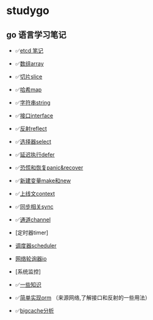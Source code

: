 # studygo
## go 语言学习笔记

- ✅[etcd 笔记](https://github.com/nevermoressss/studygo/blob/master/etcd/README.md)

- ✅[数组array](https://github.com/nevermoressss/studygo/blob/master/go-design-implementation/data-structure/01-array.md)
- ✅[切片slice](https://github.com/nevermoressss/studygo/blob/master/go-design-implementation/data-structure/02-slice.md)
- ✅[哈希map](https://github.com/nevermoressss/studygo/blob/master/go-design-implementation/data-structure/03-map.md)
- ✅[字符串string](https://github.com/nevermoressss/studygo/blob/master/go-design-implementation/data-structure/04-string.md)

- ✅[接口interface](https://github.com/nevermoressss/studygo/blob/master/go-design-implementation/interface)
- ✅[反射reflect](https://github.com/nevermoressss/studygo/blob/master/go-design-implementation/reflect)
- ✅[选择器select](https://github.com/nevermoressss/studygo/blob/master/go-design-implementation/select/select.md)
- ✅[延迟执行defer](https://github.com/nevermoressss/studygo/blob/master/go-design-implementation/defer/defer.md)
- ✅[恐慌和恢复panic&recover](https://github.com/nevermoressss/studygo/blob/master/go-design-implementation/defer/panic&recover.md)
- ✅[新建变量make和new](https://github.com/nevermoressss/studygo/blob/master/go-design-implementation/make-and-new/make&new.md)

- ✅[上线文context](https://github.com/nevermoressss/studygo/blob/master/go-design-implementation/programming/01-context.md)
- ✅[同步相关sync](https://github.com/nevermoressss/studygo/blob/master/go-design-implementation/programming/02-sync.md)
- ✅[通道channel](https://github.com/nevermoressss/studygo/blob/master/go-design-implementation/programming/03-channel.md)
- [定时器timer]
- [调度器scheduler](https://github.com/nevermoressss/studygo/blob/master/go-design-implementation/programming/04-scheduler.md)
- [网络轮询器io](https://github.com/nevermoressss/studygo/blob/master/go-design-implementation/programming/05-network-poller.md)
- [系统监控]

- ✅[一些知识](https://github.com/nevermoressss/studygo/blob/master/go-design-implementation/some-knowledge)

- ✅[简单实现orm](https://github.com/nevermoressss/studygo/blob/master/orm)  （来源网络,了解接口和反射的一些用法）

- ✅[bigcache分析](https://github.com/nevermoressss/studygo/blob/master/bigcache/bigcache.md)
